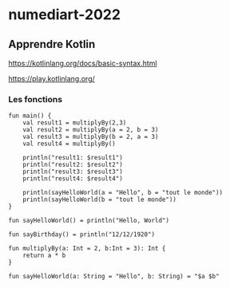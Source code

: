 # numediart-2022

## Apprendre Kotlin

https://kotlinlang.org/docs/basic-syntax.html

https://play.kotlinlang.org/

### Les fonctions

```
fun main() {
	val result1 = multiplyBy(2,3)
    val result2 = multiplyBy(a = 2, b = 3)
    val result3 = multiplyBy(b = 2, a = 3)
    val result4 = multiplyBy()
    
    println("result1: $result1")
    println("result2: $result2")
    println("result3: $result3")
    println("result4: $result4")
    
    println(sayHelloWorld(a = "Hello", b = "tout le monde"))    
    println(sayHelloWorld(b = "tout le monde"))
}

fun sayHelloWorld() = println("Hello, World")

fun sayBirthday() = println("12/12/1920")

fun multiplyBy(a: Int = 2, b:Int = 3): Int {
    return a * b
}

fun sayHelloWorld(a: String = "Hello", b: String) = "$a $b"
```
